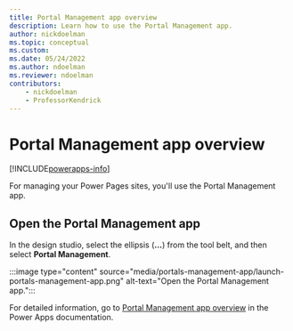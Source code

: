 ```yaml
---
title: Portal Management app overview
description: Learn how to use the Portal Management app.
author: nickdoelman
ms.topic: conceptual
ms.custom: 
ms.date: 05/24/2022
ms.author: ndoelman
ms.reviewer: ndoelman
contributors:
    - nickdoelman
    - ProfessorKendrick
---
```


# Portal Management app overview

[!INCLUDE[powerapps-info](../includes/cc-powerapps-info.md)]

For managing your Power Pages sites, you'll use the Portal Management app. 

## Open the Portal Management app

In the design studio, select the ellipsis (**...**) from the tool belt, and then select **Portal Management**.

:::image type="content" source="media/portals-management-app/launch-portals-management-app.png" alt-text="Open the Portal Management app.":::

For detailed information, go to [Portal Management app overview](/powerapps/maker/portals/configure/configure-portal) in the Power Apps documentation.

